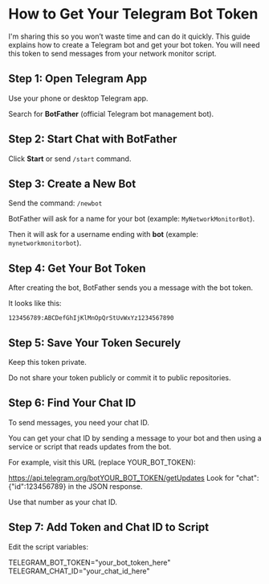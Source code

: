 # How to Get Your Telegram Bot Token

I'm sharing this so you won’t waste time and can do it quickly. This guide explains how to create a Telegram bot and get your bot token. You will need this token to send messages from your network monitor script.

## Step 1: Open Telegram App

Use your phone or desktop Telegram app.

Search for **BotFather** (official Telegram bot management bot).

## Step 2: Start Chat with BotFather

Click **Start** or send `/start` command.

## Step 3: Create a New Bot

Send the command: `/newbot`

BotFather will ask for a name for your bot (example: `MyNetworkMonitorBot`).

Then it will ask for a username ending with **bot** (example: `mynetworkmonitorbot`).

## Step 4: Get Your Bot Token

After creating the bot, BotFather sends you a message with the bot token.

It looks like this:

```plaintext
123456789:ABCDefGhIjKlMnOpQrStUvWxYz1234567890
```
## Step 5: Save Your Token Securely
Keep this token private.

Do not share your token publicly or commit it to public repositories.

## Step 6: Find Your Chat ID
To send messages, you need your chat ID.

You can get your chat ID by sending a message to your bot and then using a service or script that reads updates from the bot.

For example, visit this URL (replace YOUR_BOT_TOKEN):

https://api.telegram.org/botYOUR_BOT_TOKEN/getUpdates
Look for "chat":{"id":123456789} in the JSON response.

Use that number as your chat ID.

## Step 7: Add Token and Chat ID to Script
Edit the script variables:

TELEGRAM_BOT_TOKEN="your_bot_token_here"
TELEGRAM_CHAT_ID="your_chat_id_here"
